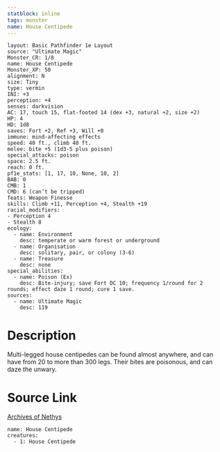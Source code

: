 ```yaml
---
statblock: inline
tags: monster
name: House Centipede
---
```

```statblock
layout: Basic Pathfinder 1e Layout
source: "Ultimate Magic"
Monster_CR: 1/8
name: House Centipede
Monster_XP: 50
alignment: N
size: Tiny
type: vermin
INI: +3
perception: +4
senses: darkvision
AC: 17, touch 15, flat-footed 14 (dex +3, natural +2, size +2)
HP: 4
HD: 1d8
saves: Fort +2, Ref +3, Will +0
immune: mind-affecting effects
speed: 40 ft., climb 40 ft.
melee: bite +5 (1d3-5 plus poison)
special_attacks: poison
space: 2.5 ft.
reach: 0 ft.
pf1e_stats: [1, 17, 10, None, 10, 2]
BAB: 0
CMB: 1
CMD: 6 (can’t be tripped)
feats: Weapon Finesse
skills: Climb +11, Perception +4, Stealth +19
racial_modifiers:
- Perception 4
- Stealth 8
ecology:
  - name: Environment
    desc: temperate or warm forest or underground
  - name: Organisation
    desc: solitary, pair, or colony (3-6)
  - name: Treasure
    desc: none
special_abilities:
  - name: Poison (Ex)
    desc: Bite-injury; save Fort DC 10; frequency 1/round for 2 rounds; effect daze 1 round; cure 1 save.
sources:
  - name: Ultimate Magic
    desc: 119
```
# Description
Multi-legged house centipedes can be found almost anywhere, and can have from 20 to more than 300 legs. Their bites are poisonous, and can daze the unwary.
# Source Link
[Archives of Nethys](https://aonprd.com/MonsterDisplay.aspx?ItemName=House%20Centipede)
```encounter-table
name: House Centipede
creatures:
  - 1: House Centipede
```
